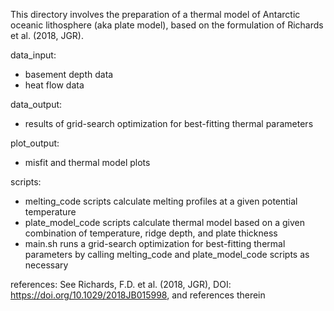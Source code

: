 This directory involves the preparation of a thermal model of Antarctic oceanic lithosphere (aka plate model), based on the formulation of Richards et al. (2018, JGR).

data_input:
- basement depth data
- heat flow data

data_output:
- results of grid-search optimization for best-fitting thermal parameters

plot_output:
- misfit and thermal model plots

scripts:
- melting_code scripts calculate melting profiles at a given potential temperature
- plate_model_code scripts calculate thermal model based on a given combination of temperature, ridge depth, and plate thickness
- main.sh runs a grid-search optimization for best-fitting thermal parameters by calling melting_code and plate_model_code scripts as necessary

references:
See Richards, F.D. et al. (2018, JGR), DOI: https://doi.org/10.1029/2018JB015998, and references therein